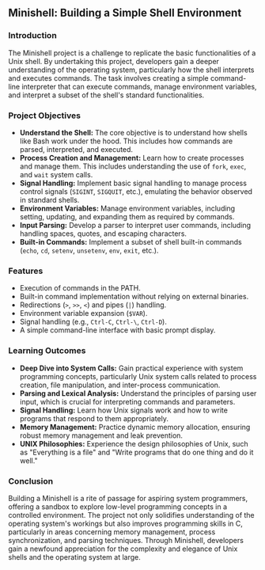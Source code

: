 
## Minishell: Building a Simple Shell Environment

### Introduction

The Minishell project is a challenge to replicate the basic functionalities of a Unix shell. By undertaking this project, developers gain a deeper understanding of the operating system, particularly how the shell interprets and executes commands. The task involves creating a simple command-line interpreter that can execute commands, manage environment variables, and interpret a subset of the shell's standard functionalities.

### Project Objectives

-   **Understand the Shell:** The core objective is to understand how shells like Bash work under the hood. This includes how commands are parsed, interpreted, and executed.
-   **Process Creation and Management:** Learn how to create processes and manage them. This includes understanding the use of `fork`, `exec`, and `wait` system calls.
-   **Signal Handling:** Implement basic signal handling to manage process control signals (`SIGINT`, `SIGQUIT`, etc.), emulating the behavior observed in standard shells.
-   **Environment Variables:** Manage environment variables, including setting, updating, and expanding them as required by commands.
-   **Input Parsing:** Develop a parser to interpret user commands, including handling spaces, quotes, and escaping characters.
-   **Built-in Commands:** Implement a subset of shell built-in commands (`echo`, `cd`, `setenv`, `unsetenv`, `env`, `exit`, etc.).

### Features

-   Execution of commands in the PATH.
-   Built-in command implementation without relying on external binaries.
-   Redirections (`>`, `>>`, `<`) and pipes (`|`) handling.
-   Environment variable expansion (`$VAR`).
-   Signal handling (e.g., `Ctrl-C`, `Ctrl-\`, `Ctrl-D`).
-   A simple command-line interface with basic prompt display.

### Learning Outcomes

-   **Deep Dive into System Calls:** Gain practical experience with system programming concepts, particularly Unix system calls related to process creation, file manipulation, and inter-process communication.
-   **Parsing and Lexical Analysis:** Understand the principles of parsing user input, which is crucial for interpreting commands and parameters.
-   **Signal Handling:** Learn how Unix signals work and how to write programs that respond to them appropriately.
-   **Memory Management:** Practice dynamic memory allocation, ensuring robust memory management and leak prevention.
-   **UNIX Philosophies:** Experience the design philosophies of Unix, such as "Everything is a file" and "Write programs that do one thing and do it well."

### Conclusion

Building a Minishell is a rite of passage for aspiring system programmers, offering a sandbox to explore low-level programming concepts in a controlled environment. The project not only solidifies understanding of the operating system's workings but also improves programming skills in C, particularly in areas concerning memory management, process synchronization, and parsing techniques. Through Minishell, developers gain a newfound appreciation for the complexity and elegance of Unix shells and the operating system at large.
